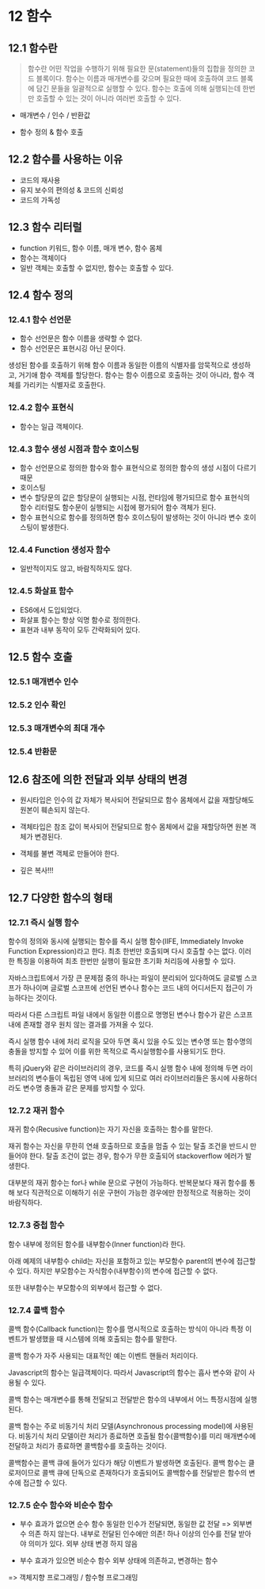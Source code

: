 # 12 함수

## 12.1 함수란
> 함수란 어떤 작업을 수행하기 위해 필요한 문(statement)들의 집합을 정의한 코드 블록이다. 함수는 이름과 매개변수를 갖으며 필요한 때에 호출하여 코드 블록에 담긴 문들을 일괄적으로 실행할 수 있다.
> 함수는 호출에 의해 실행되는데 한번만 호출할 수 있는 것이 아니라 여러번 호출할 수 있다.

 - 매개변수 / 인수 / 반환값

 - 함수 정의 & 함수 호출

## 12.2 함수를 사용하는 이유
 - 코드의 재사용
 - 유지 보수의 편의성 & 코드의 신뢰성
 - 코드의 가독성

## 12.3 함수 리터럴
 - function 키워드, 함수 이름, 매개 변수, 함수 몸체
 - 함수는 객체이다
 - 일반 객체는 호출할 수 없지만, 함수는 호출할 수 있다.

## 12.4 함수 정의

 ### 12.4.1 함수 선언문
 - 함수 선언문은 함수 이름을 생략할 수 없다.
 - 함수 선언문은 표현시깅 아닌 문이다.

 생성된 함수를 호출하기 위해 함수 이름과 동일한 이름의 식별자를 암묵적으로 생성하고, 거기애 함수 객체를 할당한다. 
 함수는 함수 이름으로 호출하는 것이 아니라, 함수 객체를 가리키는 식별자로 호출한다.

 ### 12.4.2 함수 표현식
  - 함수는 일급 객체이다.

 ### 12.4.3 함수 생성 시점과 함수 호이스팅
 - 함수 선언문으로 정의한 함수와 함수 표현식으로 정의한 함수의 생성 시점이 다르기 때문
 - 호이스팅
 - 변수 할당문의 값은 할당문이 실행되는 시점, 런타임에 평가되므로 함수 표현식의 함수 리터럴도 함수문이 실행되는 시접에 평가되어 함수 객체가 된다.
 - 함수 표현식으로 함수를 정의하면 함수 호이스팅이 발생하는 것이 아니라 변수 호이스팅이 발생한다.

 ### 12.4.4 Function 생성자 함수
 - 일반적이지도 않고, 바람직하지도 않다.

 ### 12.4.5 화살표 함수
 - ES6에서 도입되었다.
 - 화살표 함수는 항상 익명 함수로 정의한다.
 - 표현과 내부 동작이 모두 간략화되어 있다.
 
## 12.5 함수 호출

 ### 12.5.1 매개변수 인수


 ### 12.5.2 인수 확인

 ### 12.5.3 매개변수의 최대 개수

 ### 12.5.4 반환문

## 12.6 참조에 의한 전달과 외부 상태의 변경
 - 원시타입은 인수의 값 자체가 복사되어 전달되므로 함수 몸체에서 값을 재할당해도 원본이 훼손되지 않는다.
 - 객체타입은 참조 값이 복사되어 전달되므로 함수 몸체에서 값을 재할당하면 원본 객체가 변경된다.

 - 객체를 불변 객체로 만들어야 한다.
 - 깊은 복사!!!

## 12.7 다양한 함수의 형태

 ### 12.7.1 즉시 실행 함수
  함수의 정의와 동시에 실행되는 함수를 즉시 실행 함수(IIFE, Immediately Invoke Function Expression)라고 한다. 최초 한번만 호출되며 다시 호출할 수는 없다. 이러한 특징을 이용하여 최초 한번만 실행이 필요한 초기화 처리등에 사용할 수 있다.

  자바스크립트에서 가장 큰 문제점 중의 하나는 파일이 분리되어 있다하여도 글로벌 스코프가 하나이며 글로벌 스코프에 선언된 변수나 함수는 코드 내의 어디서든지 접근이 가능하다는 것이다.

 따라서 다른 스크립트 파일 내에서 동일한 이름으로 명명된 변수나 함수가 같은 스코프 내에 존재할 경우 원치 않는 결과를 가져올 수 있다.

 즉시 실행 함수 내에 처리 로직을 모아 두면 혹시 있을 수도 있는 변수명 또는 함수명의 충돌을 방지할 수 있어 이를 위한 목적으로 즉시실행함수를 사용되기도 한다.

 특히 jQuery와 같은 라이브러리의 경우, 코드를 즉시 실행 함수 내에 정의해 두면 라이브러리의 변수들이 독립된 영역 내에 있게 되므로 여러 라이브러리들은 동시에 사용하더라도 변수명 충돌과 같은 문제를 방지할 수 있다.

 ### 12.7.2 재귀 함수
 재귀 함수(Recusive function)는 자기 자신을 호출하는 함수를 말한다.

 재귀 함수는 자신을 무한히 연쇄 호출하므로 호출을 멈출 수 있는 탈출 조건을 반드시 만들어야 한다. 탈출 조건이 없는 경우, 함수가 무한 호출되어 stackoverflow 에러가 발생한다.

 대부분의 재귀 함수는 for나 while 문으로 구현이 가능하다. 반복문보다 재귀 함수를 통해 보다 직관적으로 이해하기 쉬운 구현이 가능한 경우에만 한정적으로 적용하는 것이 바람직하다.

 ### 12.7.3 중첩 함수
 함수 내부에 정의된 함수를 내부함수(Inner function)라 한다.

 아래 예제의 내부함수 child는 자신을 포함하고 있는 부모함수 parent의 변수에 접근할 수 있다. 하지만 부모함수는 자식함수(내부함수)의 변수에 접근할 수 없다.

 또한 내부함수는 부모함수의 외부에서 접근할 수 없다.

 ### 12.7.4 콜백 함수
 콜백 함수(Callback function)는 함수를 명시적으로 호출하는 방식이 아니라 특정 이벤트가 발생했을 때 시스템에 의해 호출되는 함수를 말한다.

 콜백 함수가 자주 사용되는 대표적인 예는 이벤트 핸들러 처리이다.

 Javascript의 함수는 일급객체이다. 따라서 Javascript의 함수는 흡사 변수와 같이 사용될 수 있다.

 콜백 함수는 매개변수를 통해 전달되고 전달받은 함수의 내부에서 어느 특정시점에 실행된다.

 콜백 함수는 주로 비동기식 처리 모델(Asynchronous processing model)에 사용된다. 비동기식 처리 모델이란 처리가 종료하면 호출될 함수(콜백함수)를 미리 매개변수에 전달하고 처리가 종료하면 콜백함수를 호출하는 것이다.

 콜백함수는 콜백 큐에 들어가 있다가 해당 이벤트가 발생하면 호출된다. 콜백 함수는 클로저이므로 콜백 큐에 단독으로 존재하다가 호출되어도 콜백함수를 전달받은 함수의 변수에 접근할 수 있다.

 ### 12.7.5 순수 함수와 비순수 함수
 - 부수 효과가 없으면 순수 함수
 동일한 인수가 전달되면, 동일한 값 전달 => 외부변수 의존 하지 않는다. 내부로 전달된 인수에만 의존!
 하나 이상의 인수를 전달 받아야 의미가 있다.
 외부 상태 변경 하지 않음

 - 부수 효과가 있으면 비순수 함수
 외부 상태에 의존하고, 변경하는 함수

 => 객체지향 프로그래밍 / 함수형 프로그래밍
 